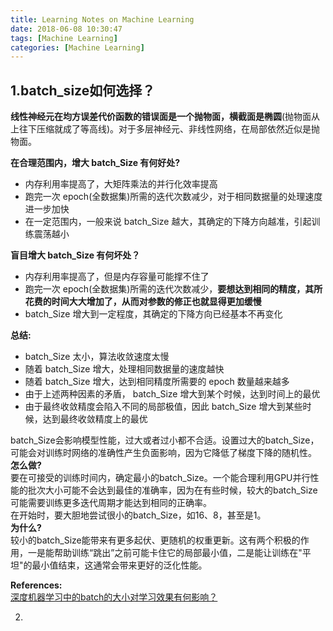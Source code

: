 ```yaml
---
title: Learning Notes on Machine Learning
date: 2018-06-08 10:30:47
tags: [Machine Learning]
categories: [Machine Learning]
---
```

## 1.batch_size如何选择？
**线性神经元在均方误差代价函数的错误面是一个抛物面，横截面是椭圆**(抛物面从上往下压缩就成了等高线)。对于多层神经元、非线性网络，在局部依然近似是抛物面。  

**在合理范围内，增大 batch_Size 有何好处?**
+ 内存利用率提高了，大矩阵乘法的并行化效率提高
+ 跑完一次 epoch(全数据集)所需的迭代次数减少，对于相同数据量的处理速度进一步加快
+ 在一定范围内，一般来说 batch_Size 越大，其确定的下降方向越准，引起训练震荡越小

**盲目增大 batch_Size 有何坏处？**  
+ 内存利用率提高了，但是内存容量可能撑不住了
+ 跑完一次 epoch(全数据集)所需的迭代次数减少，**要想达到相同的精度，其所花费的时间大大增加了，从而对参数的修正也就显得更加缓慢**
+ batch_Size 增大到一定程度，其确定的下降方向已经基本不再变化

**总结:**
+ batch_Size 太小，算法收敛速度太慢
+ 随着 batch_Size 增大，处理相同数据量的速度越快
+ 随着 batch_Size 增大，达到相同精度所需要的 epoch 数量越来越多
+ 由于上述两种因素的矛盾， batch_Size 增大到某个时候，达到时间上的最优
+ 由于最终收敛精度会陷入不同的局部极值，因此 batch_Size 增大到某些时候，达到最终收敛精度上的最优

batch_Size会影响模型性能，过大或者过小都不合适。设置过大的batch_Size，可能会对训练时网络的准确性产生负面影响，因为它降低了梯度下降的随机性。  
**怎么做?**  
要在可接受的训练时间内，确定最小的batch_Size。一个能合理利用GPU并行性能的批次大小可能不会达到最佳的准确率，因为在有些时候，较大的batch_Size可能需要训练更多迭代周期才能达到相同的正确率。  
在开始时，要大胆地尝试很小的batch_Size，如16、8，甚至是1。  
**为什么?**  
较小的batch_Size能带来有更多起伏、更随机的权重更新。这有两个积极的作用，一是能帮助训练“跳出”之前可能卡住它的局部最小值，二是能让训练在"平坦"的最小值结束，这通常会带来更好的泛化性能。

**References:**  
[深度机器学习中的batch的大小对学习效果有何影响？](https://www.zhihu.com/question/32673260) 

2.